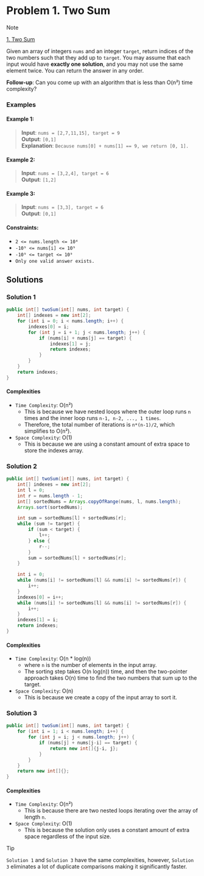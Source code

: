 # Problem 1. Two Sum

> [!NOTE]
> [1. Two Sum](https://leetcode.com/problems/two-sum/description/?envType=study-plan-v2&envId=top-interview-150)

Given an array of integers `nums` and an integer `target`, return indices of the two numbers such that they add up to `target`.
You may assume that each input would have **exactly one solution**, and you may not use the same element twice.
You can return the answer in any order.

**Follow-up**: Can you come up with an algorithm that is less than O(n²) time complexity?

### Examples

#### Example 1:

> **Input**: `nums = [2,7,11,15], target = 9`<br/>
> **Output**: `[0,1]`<br/>
> **Explanation**: `Because nums[0] + nums[1] == 9, we return [0, 1].`

#### Example 2:

> **Input**: `nums = [3,2,4], target = 6`<br/>
> **Output**: `[1,2]`<br/>

#### Example 3:

> **Input**: `nums = [3,3], target = 6`<br/>
> **Output**: `[0,1]`<br/>

#### Constraints:

- `2 <= nums.length <= 10⁴`
- `-10⁹ <= nums[i] <= 10⁹`
- `-10⁹ <= target <= 10⁹`
- `Only one valid answer exists.`

## Solutions

### Solution 1

```java
public int[] twoSum(int[] nums, int target) {
    int[] indexes = new int[2];
    for (int i = 0; i < nums.length; i++) {
        indexes[0] = i;
        for (int j = i + 1; j < nums.length; j++) {
            if (nums[i] + nums[j] == target) {
                indexes[1] = j;
                return indexes;
            }
        }
    }
    return indexes;
}
```

#### Complexities

- `Time Complexity`: O(n²)
    - This is because we have nested loops where the outer loop runs `n` times and the inner loop runs `n-1, n-2, ..., 1 times`.
    - Therefore, the total number of iterations is `n*(n-1)/2`, which simplifies to O(n²).
- `Space Complexity`: O(1)
    - This is because we are using a constant amount of extra space to store the indexes array.

### Solution 2

```java
public int[] twoSum(int[] nums, int target) {
    int[] indexes = new int[2];
    int l = 0;
    int r = nums.length - 1;
    int[] sortedNums = Arrays.copyOfRange(nums, l, nums.length);
    Arrays.sort(sortedNums);

    int sum = sortedNums[l] + sortedNums[r];
    while (sum != target) {
        if (sum < target) {
            l++;
        } else {
            r--;
        }
        sum = sortedNums[l] + sortedNums[r];
    }

    int i = 0;
    while (nums[i] != sortedNums[l] && nums[i] != sortedNums[r]) {
        i++;
    }
    indexes[0] = i++;
    while (nums[i] != sortedNums[l] && nums[i] != sortedNums[r]) {
        i++;
    }
    indexes[1] = i;
    return indexes;
}
```

#### Complexities

- `Time Complexity`: O(n * log(n))
    - where `n` is the number of elements in the input array. 
    - The sorting step takes O(n log(n)) time, and then the two-pointer approach takes O(n) time to find the two numbers that sum up to the target.
- `Space Complexity`: O(n)
    - This is because we create a copy of the input array to sort it.

### Solution 3

```java
public int[] twoSum(int[] nums, int target) {
    for (int i = 1; i < nums.length; i++) {
        for (int j = i; j < nums.length; j++) {
            if (nums[j] + nums[j-i] == target) {
                return new int[]{j-i, j};
            }
        }
    }
    return new int[]{};
}
```

#### Complexities

- `Time Complexity`: O(n²)
    - This is because there are two nested loops iterating over the array of length `n`.
- `Space Complexity`: O(1)
  - This is because the solution only uses a constant amount of extra space regardless of the input size.

> [!TIP]
> `Solution 1` and `Solution 3` have the same complexities, however, `Solution 3` eliminates a lot of duplicate comparisons making it significantly faster.
